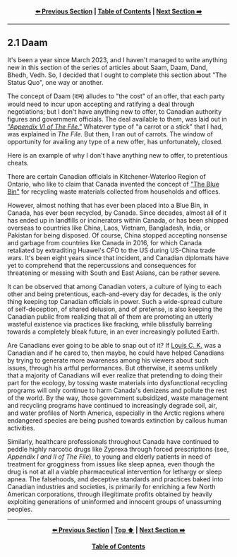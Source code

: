 <div align="center">
  
  **[:arrow_left: Previous Section][Prev] | [Table of Contents][TOC] | [Next Section :arrow_right:][Next]**
  
</div>

---

## 2.1 Daam

It's been a year since March 2023, and I haven't managed to write anything new in this section of the series of articles about Saam, Daam, Dand, Bhedh, Vedh. So, I decided that I ought to complete this section about "The Status Quo", one way or another. 

The concept of Daam (दाम) alludes to "the cost" of an offer, that each party would need to incur upon accepting and ratifying a deal through negotiations; but I don't have anything new to offer, to Canadian authority figures and government officials. The deal available to them, was laid out in [*"Appendix VI of The File."*](https://github.com/true-hindsight/grim-realities/blob/main/navigating-this-gitrepo.md#20-navigating-this-documentation) Whatever type of "a carrot or a stick" that I had, was explained in *The File.* But then, I ran out of carrots. The window of opportunity for availing any type of a new offer, has unfortunately, closed. 

Here is an example of why I don't have anything new to offer, to pretentious cheats. 

There are certain Canadian officials in Kitchener-Waterloo Region of Ontario, who like to claim that Canada invented the concept of ["The Blue Bin"](https://en.wikipedia.org/wiki/Blue_box_recycling_system) for recycling waste materials collected from households and offices. 

However, almost nothing that has ever been placed into a Blue Bin, in Canada, has ever been recycled, by Canada. Since decades, almost all of it has ended up in landfills or incinerators within Canada, or has been shipped overseas to countries like China, Laos, Vietnam, Bangladesh, India, or Pakistan for being disposed. Of course, China stopped accepting nonsense and garbage from countries like Canada in 2016, for which Canada retaliated by extraditing Huawei's CFO to the US during US-China trade wars. It's been eight years since that incident, and Canadian diplomats have yet to comprehend that the repercussions and consequences for threatening or messing with South and East Asians, can be rather severe. 

It can be observed that among Canadian voters, a culture of lying to each other and being pretentious, each-and-every day for decades, is the only thing keeping top Canadian officials in power. Such a wide-spread culture of self-deception, of shared delusion, and of pretense, is also keeping the Canadian public from realizing that all of them are promoting an utterly wasteful existence via practices like fracking, while blissfully barreling towards a completely bleak future, in an ever increasingly polluted Earth.  

Are Canadians ever going to be able to snap out of it? If [Louis C. K.](https://en.wikipedia.org/wiki/Louis_C.K.) was a Canadian and if he cared to, then maybe, he could have helped Canadians by trying to generate more awareness among his viewers about such issues, through his artful performances. But otherwise, it seems unlikely that a majority of Canadians will ever realize that pretending to doing their part for the ecology, by tossing waste materials into dysfunctional recycling programs will only continue to harm Canada's denizens and pollute the rest of the world. By the way, those government subsidized, waste management and recycling programs have continued to increasingly degrade soil, air, and water profiles of North America, especially in the Arctic regions where endangered species are being pushed towards extinction by callous human activities. 

Similarly, healthcare professionals throughout Canada have continued to peddle highly narcotic drugs like Zyprexa through forced prescriptions (see, *Appendix I and II of The File*), to young and elderly patients in need of treatment for grogginess from issues like sleep apnea, even though the drug is not at all a viable pharmaceutical intervention for lethargy or sleep apnea. The falsehoods, and deceptive standards and practices baked into Canadian industries and societies, is primarily for enriching a few North American corporations, through illegitimate profits obtained by heavily exploiting generations of uninformed and innocent groups of unassuming peoples.  


---

<div align="center">
  
  **[:arrow_left: Previous Section][Prev] | [Top :arrow_up:][Top] | [Next Section :arrow_right:][Next]** 
  
  **[Table of Contents][TOC]**

  [Prev]: ./01-03.md
  [Top]: ./02-01.md#21-daam
  [Next]: ./02-02.md
  [TOC]: ../README.md#table-of-contents
  
</div>